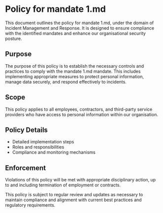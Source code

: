 # Policy for mandate 1.md

This document outlines the policy for mandate 1.md, under the domain of Incident Management and Response. It is designed to ensure compliance with the identified mandates and enhance our organisational security posture.

## Purpose

The purpose of this policy is to establish the necessary controls and practices to comply with the mandate 1.md mandate. This includes implementing appropriate measures to protect personal information, manage data securely, and respond effectively to incidents.

## Scope

This policy applies to all employees, contractors, and third-party service providers who have access to personal information within our organisation.

## Policy Details

- Detailed implementation steps
- Roles and responsibilities
- Compliance and monitoring mechanisms

## Enforcement

Violations of this policy will be met with appropriate disciplinary action, up to and including termination of employment or contracts.

This policy is subject to regular review and updates as necessary to maintain compliance and alignment with current best practices and regulatory requirements.
